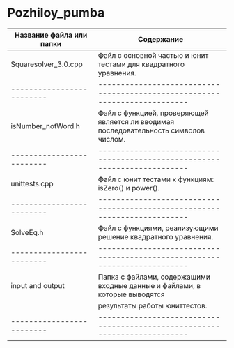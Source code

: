 # Pozhiloy_pumba

Название файла или папки |  Содержание
-------------------------|--------------------------------------------------------------------------
Squaresolver_3.0.cpp     |  Файл с основной частью и юнит тестами для квадратного уравнения.
-------------------------|--------------------------------------------------------------------------
isNumber_notWord.h       |  Файл с функцией, проверяющей является ли вводимая последовательность символов числом.
-------------------------|--------------------------------------------------------------------------
unittests.cpp            |  Файл с юнит тестами к функциям: isZero() и power().
-------------------------|--------------------------------------------------------------------------
SolveEq.h                |  Файл с функциями, реализующими решение квадратного уравнения. 
-------------------------|--------------------------------------------------------------------------
input and output         |  Папка с файлами, содержащими входные данные и файлами, в которые выводятся
                         |  результаты работы юниттестов.
-------------------------|--------------------------------------------------------------------------
